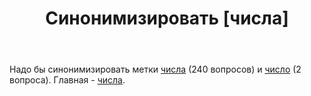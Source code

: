 ﻿---
title: "Синонимизировать [числа]"
se.owner.user_id: 507426
se.owner.display_name: "wchistow"
se.owner.link: "https://ru.meta.stackoverflow.com/users/507426/wchistow"
se.link: "https://ru.meta.stackoverflow.com/questions/12898/%d0%a1%d0%b8%d0%bd%d0%be%d0%bd%d0%b8%d0%bc%d0%b8%d0%b7%d0%b8%d1%80%d0%be%d0%b2%d0%b0%d1%82%d1%8c-%d1%87%d0%b8%d1%81%d0%bb%d0%b0"
se.question_id: 12898
se.post_type: question
---
<p>Надо бы синонимизировать метки <a href="https://ru.stackoverflow.com/questions/tagged/%d1%87%d0%b8%d1%81%d0%bb%d0%b0" class="post-tag" title="показать вопросы с меткой [числа]" aria-label="показать вопросы с меткой [числа]" rel="tag" aria-labelledby="tag-числа-tooltip-container">числа</a> (240 вопросов) и <a href="https://ru.stackoverflow.com/questions/tagged/%d1%87%d0%b8%d1%81%d0%bb%d0%be" class="post-tag" title="показать вопросы с меткой [число]" aria-label="показать вопросы с меткой [число]" rel="tag" aria-labelledby="tag-число-tooltip-container">число</a> (2 вопроса). Главная - <a href="https://ru.stackoverflow.com/questions/tagged/%d1%87%d0%b8%d1%81%d0%bb%d0%b0" class="post-tag" title="показать вопросы с меткой [числа]" aria-label="показать вопросы с меткой [числа]" rel="tag" aria-labelledby="tag-числа-tooltip-container">числа</a>.</p>
